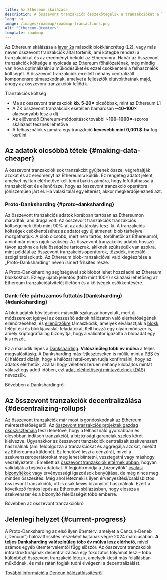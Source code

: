 ```yaml
---
title: Az Ethereum skálázása
description: A összevont tranzakciók összekötegelik a tranzakciókat a láncon kívül, ezzel csökkentve a felhasználó költségét. Az összesítések jelenlegi adatfelhasználásának módja azonban túl drága, ami korlátozza a tranzakciók olcsóságát. Erre a Proto-Danksharding nyújt megoldást.
lang: hu
image: /images/roadmap/roadmap-transactions.png
alt: "Ethereum-ütemterv"
template: roadmap
---
```


Az Ethereum skálázása a [layer 2s](/layer-2/#rollups) második blokkláncréteg (L2), vagy más néven összevont tranzakciók által történik, ami kötegbe rendezi a tranzakciókat és az eredményt beküldi az Ethereumra. Habár az összevont tranzakciók költsége a nyolcada az Ethereum főhálózaténak, még mindig van hova optimalizálni a működésüket és ezzel csökkenteni a felhasználók költségét. A összevont tranzakciók emellett néhány centralizált komponensre támaszkodnak, amelyet a fejlesztők eltávolíthatnak majd, ahogy az összevont tranzakciók fejlődik.

<Alert className="mb-8">
<AlertContent>
  <AlertTitle>Tranzakciós költség</AlertTitle>
  <ul className="mb-0">
    <li>Ma az összevont tranzakciók <strong>kb. 5–20×</strong> olcsóbbak, mint az Ethereum L1</li>
    <li>A ZK összevont tranzakciók esetében hamarosan <strong>~40–100×</strong> alacsonyabb lesz a díj</li>
    <li>Az eljövendő Ethereum-módosítások további <strong>~100–1000×</strong>-szoros skálázást tesznek lehetővé</li>
    <li className="mb-0">A felhasználók számára egy tranzakció <strong>kevesebb mint 0,001 $-ba</strong> fog kerülni</li>
  </ul>
</AlertContent>
</Alert>

## Az adatok olcsóbbá tétele {#making-data-cheaper}

A összevont tranzakciók sok tranzakciót gyűjtenek össze, végrehajtják azokat és az eredményt az Ethereumra küldik. Ez rengeteg adatot jelent, amelyet nyíltan elérhetővé kell tenni bárki számára, hogy lefuttathassa a tranzakciókat és ellenőrizze, hogy az összevont tranzakció operátora jóhiszeműen járt el. Ha valaki talál egy eltérést, akkor megkérdőjelezheti azt.

### Proto-Danksharding {#proto-danksharding}

Az összevont tranzakciós adatok korábban tartósan az Ethereumon maradtak, ami drága volt. Az összevont tranzakciók tranzakciós költségeinek több mint 90%-át az adattárolás teszi ki. A tranzakciós költségek csökkentéséhez az adatot egy új átmeneti blob tárhelyre mozgathatjuk. A blob olcsóbb, mert nem tartós; törölhetők az Ethereumról, amint már nincs rájuk szükség. Az összevont tranzakciós adatok hosszú távon azoknak a felelősségébe tartoznak, akiknek szükségük van azokra, mint például az összevont tranzakciós operátorok, tőzsdék, indexáló szolgáltatások stb. Az Ethereum blob-tranzakcióval való kiegészítése a „Proto-Danksharding” néven ismert frissítés része.

A Proto-Danksharding segítségével sok blobot lehet hozzáadni az Ethereum blokkokhoz. Ez egy újabb jelentős (több mint 100×) skálázási lehetőség az Ethereum tranzakcióátvitelét illetően és a költségek csökkentésére.

### Dank-féle párhuzamos futtatás (Danksharding) {#danksharding}

A blob adatok bővítésének második szakasza bonyolult, mert új módszereket igényel az összesítő adatok hálózaton való elérhetőségének ellenőrzéséhez, és [ellenőrzőkre](/glossary/#validator) támaszkodik, amelyek elválasztják a [blokk](/glossary/#block) felépítési és blokkjavaslat-feladatokat. Kell hozzá egy olyan módszer is, amely kriptográfiailag bizonyítja, hogy a validátor igazolta a blobadat egy kis részét.

Ez a második lépés a [Danksharding](/roadmap/danksharding/). **Valószínűleg több év múlva** a teljes megvalósításig. A Danksharding más fejlesztéseken is múlik, mint a [PBS](/roadmap/pbs) és új hálózati dizájn, hogy a hálózat hatékonyan tudja konfirmálni, hogy az adatok elérhetők, azáltal hogy véletlenszerűen néhány kilobájtos mintát választ egy adott időben, ezt [adat-elérhetőségi mintavételnek (DAS)](/developers/docs/data-availability) nevezzük.

<ButtonLink variant="outline-color" href="/roadmap/danksharding/">Bővebben a Dankshardingról</ButtonLink>

## Az összevont tranzakciók decentralizálása {#decentralizing-rollups}

Az [összevont tranzakciók](/layer-2) már most is gondoskodnak az Ethereum méretezhetőségéről. Az [összevont tranzakciós projektek gazdag ökoszisztémája](https://l2beat.com/scaling/tvl) teszi lehetővé, hogy a felhasználó gyorsabban és olcsóbban indítson tranzakciót, a biztonsági garanciák széles körét kiélvezve. Ugyanakkor az összevont tranzakciók centralizált szekvenszert használnak (ami feldolgozza a tranzakciókat és aggregálja azokat, mielőtt az Ethereumra küldené). Ez lehetővé teszi a cenzúrát, mivel a szekvenszeroperátorokat meg lehet büntetni, vesztegetni vagy máshogy veszélyeztetni. Emellett az [összevont tranzakciók eltérnek abban](https://l2beat.com), hogyan validálják a bejövő adatokat. A legjobb módja a „bizonyítók” [csalási bizonyítékok](/glossary/#fraud-proof) vagy érvényességi igazolások benyújtása, de még nincs meg minden összesítés. Még ahol léteznek is ilyen érvényesítési/csalásbiztos összevont tranzakciók, ott is csak kevés bizonyítót használnak. Ezért a következő fontos lépés az Ethereum skálázásban, hogy elossza a szekvenszer és a bizonyító felelősségét több emberre.

<ButtonLink variant="outline-color" href="/developers/docs/scaling/">Bővebben az összevont tranzakciókról</ButtonLink>

## Jelenlegi helyzet {#current-progress}

A Proto-Danksharding az első ilyen ütemterv, amelyet a Cancun-Deneb („Dencun”) hálózatfrissítés részeként hajtanak végre 2024 márciusában. **A teljes Danksharding valószínűleg több év múlva lesz elérhető**, mivel számos egyéb ütemtervelemtől függ először. Az összevont tranzakciók infrastruktúrájának decentralizálása egy fokozatos folyamat lesz – több különböző összevont tranzakció létezik, amelyek kicsit más felállásban működnek, és más rátán fogják tudni elvégezni a decentralizálást.

[További információ a Dencun hálózatfrissítésről](/roadmap/dencun/)

<QuizWidget quizKey="scaling" />
